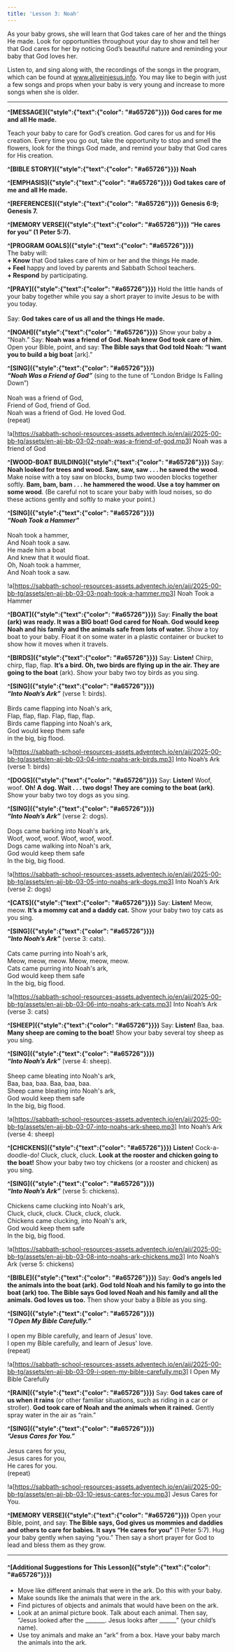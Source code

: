 ```yaml
---
title: 'Lesson 3: Noah'
---
```


As your baby grows, she will learn that God takes care of her and the things He made. Look for opportunities throughout your day to show and tell her that God cares for her by noticing God’s beautiful nature and reminding your baby that God loves her.

Listen to, and sing along with, the recordings of the songs in the program, which can be found at www.aliveinjesus.info. You may like to begin with just a few songs and props when your baby is very young and increase to more songs when she is older.

---

**^[MESSAGE]({"style":{"text":{"color": "#a65726"}}})** **God cares for me and all He made.**

Teach your baby to care for God’s creation. God cares for us and for His creation. Every time you go out, take the opportunity to stop and smell the flowers, look for the things God made, and remind your baby that God cares for His creation.

**^[BIBLE STORY]({"style":{"text":{"color": "#a65726"}}})** **Noah**

**^[EMPHASIS]({"style":{"text":{"color": "#a65726"}}})** **God takes care of me and all He made.**

**^[REFERENCES]({"style":{"text":{"color": "#a65726"}}})** **Genesis 6:9; Genesis 7.**

**^[MEMORY VERSE]({"style":{"text":{"color": "#a65726"}}})** **“He cares for you” (1 Peter 5:7).**

**^[PROGRAM GOALS]({"style":{"text":{"color": "#a65726"}}})**\
The baby will:\
**+ Know** that God takes care of him or her and the things He made.\
**+ Feel** happy and loved by parents and Sabbath School teachers.\
**+ Respond** by participating.

**^[PRAY]({"style":{"text":{"color": "#a65726"}}})** Hold the little hands of your baby together while you say a short prayer to invite Jesus to be with you today.\
\
Say: **God takes care of us all and the things He made.**

**^[NOAH]({"style":{"text":{"color": "#a65726"}}})** Show your baby a “Noah.” Say: **Noah was a friend of God. Noah knew God took care of him.** Open your Bible, point, and say: **The Bible says that God told Noah: “I want you to build a big boat** [ark].”

**^[SING]({"style":{"text":{"color": "#a65726"}}})**\
_**“Noah Was a Friend of God”**_ (sing to the tune of “London Bridge Is Falling Down”)\
\
Noah was a friend of God,\
Friend of God, friend of God.\
Noah was a friend of God. He loved God.\
(repeat)

!a[https://sabbath-school-resources-assets.adventech.io/en/aij/2025-00-bb-tg/assets/en-aij-bb-03-02-noah-was-a-friend-of-god.mp3] Noah was a friend of God

**^[WOOD-BOAT BUILDING]({"style":{"text":{"color": "#a65726"}}})** Say: **Noah looked for trees and wood. Saw, saw, saw . . . he sawed the wood**. Make noise with a toy saw on blocks, bump two wooden blocks together softly. **Bam, bam, bam . . . he hammered the wood. Use a toy hammer on some wood**. (Be careful not to scare your baby with loud noises, so do these actions gently and softly to make your point.)

**^[SING]({"style":{"text":{"color": "#a65726"}}})**\
_**“Noah Took a Hammer”**_\
\
Noah took a hammer,\
And Noah took a saw.\
He made him a boat\
And knew that it would float.\
Oh, Noah took a hammer,\
And Noah took a saw.

!a[https://sabbath-school-resources-assets.adventech.io/en/aij/2025-00-bb-tg/assets/en-aij-bb-03-03-noah-took-a-hammer.mp3] Noah Took a Hammer

**^[BOAT]({"style":{"text":{"color": "#a65726"}}})** Say: **Finally the boat (ark) was ready. It was a BIG boat! God cared for Noah. God would keep Noah and his family and the animals safe from lots of water.** Show a toy boat to your baby. Float it on some water in a plastic container or bucket to show how it moves when it travels.

**^[BIRDS]({"style":{"text":{"color": "#a65726"}}})** Say: **Listen!** Chirp, chirp, flap, flap. **It’s a bird. Oh, two birds are flying up in the air. They are going to the boat** (ark). Show your baby two toy birds as you sing.

**^[SING]({"style":{"text":{"color": "#a65726"}}})**\
_**“Into Noah’s Ark”**_ (verse 1: birds).\
\
Birds came flapping into Noah's ark,\
Flap, flap, flap. Flap, flap, flap.\
Birds came flapping into Noah's ark,\
God would keep them safe\
in the big, big flood.

!a[https://sabbath-school-resources-assets.adventech.io/en/aij/2025-00-bb-tg/assets/en-aij-bb-03-04-into-noahs-ark-birds.mp3] Into Noah’s Ark (verse 1: birds)

**^[DOGS]({"style":{"text":{"color": "#a65726"}}})** Say: **Listen!** Woof, woof. **Oh! A dog. Wait . . . two dogs! They are coming to the boat (ark)**. Show your baby two toy dogs as you sing.

**^[SING]({"style":{"text":{"color": "#a65726"}}})**\
_**“Into Noah’s Ark”**_ (verse 2: dogs).\
\
Dogs came barking into Noah's ark,\
Woof, woof, woof. Woof, woof, woof.\
Dogs came walking into Noah's ark,\
God would keep them safe\
In the big, big flood.

!a[https://sabbath-school-resources-assets.adventech.io/en/aij/2025-00-bb-tg/assets/en-aij-bb-03-05-into-noahs-ark-dogs.mp3] Into Noah’s Ark (verse 2: dogs)

**^[CATS]({"style":{"text":{"color": "#a65726"}}})** Say: **Listen!** Meow, meow. **It’s a mommy cat and a daddy cat.** Show your baby two toy cats as you sing.

**^[SING]({"style":{"text":{"color": "#a65726"}}})**\
_**“Into Noah’s Ark”**_ (verse 3: cats).\
\
Cats came purring into Noah's ark,\
Meow, meow, meow. Meow, meow, meow.\
Cats came purring into Noah's ark,\
God would keep them safe\
In the big, big flood.

!a[https://sabbath-school-resources-assets.adventech.io/en/aij/2025-00-bb-tg/assets/en-aij-bb-03-06-into-noahs-ark-cats.mp3] Into Noah’s Ark (verse 3: cats)

**^[SHEEP]({"style":{"text":{"color": "#a65726"}}})** Say: **Listen!** Baa, baa. **Many sheep are coming to the boat!** Show your baby several toy sheep as you sing.

**^[SING]({"style":{"text":{"color": "#a65726"}}})**\
_**“Into Noah’s Ark”**_ (verse 4: sheep).\
\
Sheep came bleating into Noah's ark,\
Baa, baa, baa. Baa, baa, baa.\
Sheep came bleating into Noah's ark,\
God would keep them safe\
In the big, big flood.

!a[https://sabbath-school-resources-assets.adventech.io/en/aij/2025-00-bb-tg/assets/en-aij-bb-03-07-into-noahs-ark-sheep.mp3] Into Noah’s Ark (verse 4: sheep)

**^[CHICKENS]({"style":{"text":{"color": "#a65726"}}})** **Listen!** Cock-a-doodle-do! Cluck, cluck, cluck. **Look at the rooster and chicken going to the boat!** Show your baby two toy chickens (or a rooster and chicken) as you sing.

**^[SING]({"style":{"text":{"color": "#a65726"}}})**\
_**“Into Noah’s Ark”**_ (verse 5: chickens).\
\
Chickens came clucking into Noah's ark,\
Cluck, cluck, cluck. Cluck, cluck, cluck.\
Chickens came clucking, into Noah's ark,\
God would keep them safe\
In the big, big flood.

!a[https://sabbath-school-resources-assets.adventech.io/en/aij/2025-00-bb-tg/assets/en-aij-bb-03-08-into-noahs-ark-chickens.mp3] Into Noah’s Ark (verse 5: chickens)

**^[BIBLE]({"style":{"text":{"color": "#a65726"}}})** Say: **God’s angels led the animals into the boat (ark). God told Noah and his family to go into the boat (ark) too. The Bible says God loved Noah and his family and all the animals. God loves us too.** Then show your baby a Bible as you sing.

**^[SING]({"style":{"text":{"color": "#a65726"}}})**\
_**“I Open My Bible Carefully.”**_\
\
I open my Bible carefully, and learn of Jesus' love.\
I open my Bible carefully, and learn of Jesus' love.\
(repeat)

!a[https://sabbath-school-resources-assets.adventech.io/en/aij/2025-00-bb-tg/assets/en-aij-bb-03-09-i-open-my-bible-carefully.mp3] I Open My Bible Carefully

**^[RAIN]({"style":{"text":{"color": "#a65726"}}})** Say: **God takes care of us when it rains** (or other familiar situations, such as riding in a car or stroller). **God took care of Noah and the animals when it rained.** Gently spray water in the air as “rain.”

**^[SING]({"style":{"text":{"color": "#a65726"}}})**\
_**“Jesus Cares for You.”**_\
\
Jesus cares for you,\
Jesus cares for you,\
He cares for you.\
(repeat)

!a[https://sabbath-school-resources-assets.adventech.io/en/aij/2025-00-bb-tg/assets/en-aij-bb-03-10-jesus-cares-for-you.mp3] Jesus Cares for You.

**^[MEMORY VERSE]({"style":{"text":{"color": "#a65726"}}})** Open your Bible, point, and say: **The Bible says, God gives us mommies and daddies and others to care for babies. It says “He cares for you”** (1 Peter 5:7). Hug your baby gently when saying “you.” Then say a short prayer for God to lead and bless them as they grow.

---

#### ^[Additional Suggestions for This Lesson]({"style":{"text":{"color": "#a65726"}}})

+ Move like different animals that were in the ark. Do this with your baby.
+ Make sounds like the animals that were in the ark.
+ Find pictures of objects and animals that would have been on the ark.
+ Look at an animal picture book. Talk about each animal. Then say, “Jesus looked after the _______. Jesus looks after ______” (your child’s name).
+ Use toy animals and make an “ark” from a box. Have your baby march the animals into the ark.